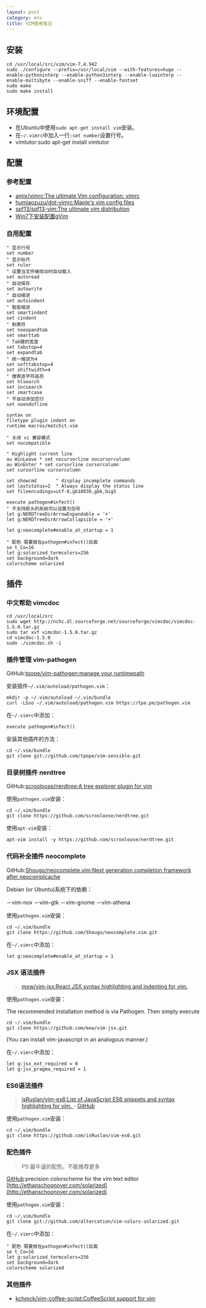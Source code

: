 ```yaml
---
layout: post
category: env
title: VIM使用笔记 
---
```


## 安装 ##

	cd /usr/local/src/vim/vim-7.4.942
	sudo ./configure --prefix=/usr/local/vim --with-features=huge --enable-pythoninterp --enable-python3interp --enable-luainterp --enable-multibyte --enable-sniff --enable-fontset
	sudo make
	sudo make install

## 环境配置 ##

- 在Ubuntu中使用`sudo apt-get install vim`安装。
- 在`~/.vimrc`中加入一行`:set number`设置行号。
- vimtutor:sudo apt-get install vimtutor

## 配置 ##

### 参考配置 ###

- [amix/vimrc:The ultimate Vim configuration: vimrc](https://github.com/amix/vimrc)
- [humiaozuzu/dot-vimrc:Maple's vim config files](https://github.com/humiaozuzu/dot-vimrc)
- [spf13/spf13-vim:The ultimate vim distribution](https://github.com/spf13/spf13-vim)
- [Win7下安装配置gVim](http://www.cnblogs.com/zhcncn/p/4151701.html)

### 自用配置 ###

	" 显示行号  
	set number
	" 显示标尺
	set ruler
	" 设置当文件被改动时自动载入
	set autoread
	" 自动保存  
	set autowrite
	" 自动缩进  
	set autoindent
	" 智能缩进  
	set smartindent
	set cindent 
	" 制表符
	set noexpandtab
	set smarttab
	" Tab键的宽度
	set tabstop=4
	set expandtab
	" 统一缩进为4
	set softtabstop=4
	set shiftwidth=4
	" 搜索逐字符高亮
	set hlsearch                                                                                                                                     
	set incsearch
	set smartcase
	" 不自动添加空行
	set noendofline
	               
	syntax on   
	filetype plugin indent on
	runtime macros/matchit.vim
	               
	" 关闭 vi 兼容模式
	set nocompatible
	               
	" Highlight current line
	au WinLeave * set nocursorline nocursorcolumn
	au WinEnter * set cursorline cursorcolumn
	set cursorline cursorcolumn
	               
	set showcmd       " display incomplete commands
	set laststatus=2  " Always display the status line
	set fileencodings=utf-8,gb18030,gbk,big5
	               
	execute pathogen#infect()
	" 不支持箭头的系统可以设置为加号
	let g:NERDTreeDirArrowExpandable = '+' 
	let g:NERDTreeDirArrowCollapsible = '+' 

	let g:neocomplete#enable_at_startup = 1
                            
	" 配色 需要放在pathogen#infect()后面
	se t_Co=16                    
	let g:solarized_termcolors=256
	set background=dark           
	colorscheme solarized  

## 插件 ##

### 中文帮助 vimcdoc ### 

    cd /usr/local/src
    sudo wget http://nchc.dl.sourceforge.net/sourceforge/vimcdoc/vimcdoc-1.5.0.tar.gz
    sudo tar xvf vimcdoc-1.5.0.tar.gz
    cd vimcdoc-1.5.0
    sudo ./vimcdoc.sh -i 

### 插件管理 vim-pathogen ###

GitHub:[tpope/vim-pathogen:manage your runtimepath](https://github.com/tpope/vim-pathogen)

安装插件`~/.vim/autoload/pathogen.vim`：
 
    mkdir -p ~/.vim/autoload ~/.vim/bundle
    curl -LSso ~/.vim/autoload/pathogen.vim https://tpo.pe/pathogen.vim

在`~/.vimrc`中添加：

    execute pathogen#infect()

安装其他插件的方法：

    cd ~/.vim/bundle
    git clone git://github.com/tpope/vim-sensible.git

### 目录树插件 nerdtree ###

GitHub:[scrooloose/nerdtree:A tree explorer plugin for vim](https://github.com/scrooloose/nerdtree)

使用`pathogen.vim`安装：

    cd ~/.vim/bundle
    git clone https://github.com/scrooloose/nerdtree.git

使用`apt-vim`安装：

    apt-vim install -y https://github.com/scrooloose/nerdtree.git

### 代码补全插件 neocomplete ###

GitHub:[Shougo/neocomplete.vim:Next generation completion framework after neocomplcache](https://github.com/Shougo/neocomplete.vim)

Debian (or Ubuntu)系统下的依赖：

－vim-nox
－vim-gtk
－vim-gnome
－vim-athena

使用`pathogen.vim`安装：

    cd ~/.vim/bundle
    git clone https://github.com/Shougo/neocomplete.vim.git

在`~/.vimrc`中添加：

    let g:neocomplete#enable_at_startup = 1

### JSX 语法插件 ###

> [mxw/vim-jsx:React JSX syntax highlighting and indenting for vim.](https://github.com/mxw/vim-jsx)

使用`pathogen.vim`安装：

The recommended installation method is via Pathogen.  Then simply execute

    cd ~/.vim/bundle
    git clone https://github.com/mxw/vim-jsx.git

(You can install vim-javascript in an analogous manner.)

在`~/.vimrc`中添加：

    let g:jsx_ext_required = 0
    let g:jsx_pragma_required = 1

### ES6语法插件 ###

> [isRuslan/vim-es6:List of JavaScript ES6 snippets and syntax highlighting for vim. ](http://www.vim.org/scripts/script.php?script_id=5230) - [GitHub](https://github.com/isRuslan/vim-es6)

使用`pathogen.vim`安装：

    cd ~/.vim/bundle
    git clone https://github.com/isRuslan/vim-es6.git

### 配色插件 ###

> PS:最牛逼的配色，不能推荐更多

[GitHub](https://github.com/altercation/vim-colors-solarized):precision colorscheme for the vim text editor [http://ethanschoonover.com/solarized](http://ethanschoonover.com/solarized)

使用`pathogen.vim`安装：

	cd ~/.vim/bundle
	git clone git://github.com/altercation/vim-colors-solarized.git

在`~/.vimrc`中添加：
                           
	" 配色 需要放在pathogen#infect()后面
	se t_Co=16                    
	let g:solarized_termcolors=256
	set background=dark           
	colorscheme solarized  

### 其他插件 ###

- [kchmck/vim-coffee-script:CoffeeScript support for vim](https://github.com/kchmck/vim-coffee-script)


